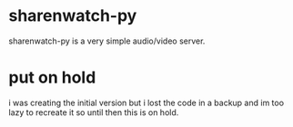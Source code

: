 # sharenwatch-py
sharenwatch-py is a very simple audio/video server.


# put on hold

i was creating the initial version but i lost the code in a backup and im too lazy to recreate it so until then this is on hold.
